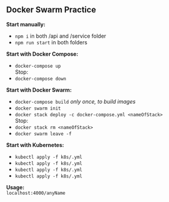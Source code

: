 ## Docker Swarm Practice

**Start manually:**

- `npm i` in both /api and /service folder
- `npm run start` in both folders

**Start with Docker Compose:**

- `docker-compose up`  
  Stop:
- `docker-compose down`

**Start with Docker Swarm:**

- `docker-compose build` _only once, to build images_
- `docker swarm init`
- `docker stack deploy -c docker-compose.yml <nameOfStack>`  
  Stop:
- `docker stack rm <nameOfStack>`
- `docker swarm leave -f`

**Start with Kubernetes:**

- `kubectl apply -f k8s/.yml`
- `kubectl apply -f k8s/.yml`
- `kubectl apply -f k8s/.yml`
- `kubectl apply -f k8s/.yml`

**Usage:**  
`localhost:4000/anyName`
